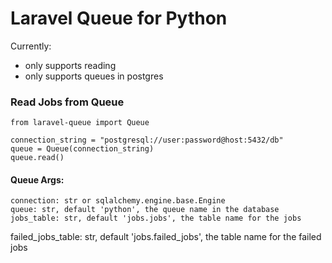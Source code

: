 # Laravel Queue for Python

Currently:

- only supports reading
- only supports queues in postgres

### Read Jobs from Queue

```
from laravel-queue import Queue

connection_string = "postgresql://user:password@host:5432/db"
queue = Queue(connection_string)
queue.read()
```

#### Queue Args:

    connection: str or sqlalchemy.engine.base.Engine
    queue: str, default 'python', the queue name in the database
    jobs_table: str, default 'jobs.jobs', the table name for the jobs
failed_jobs_table: str, default 'jobs.failed_jobs', the table name for the failed jobs